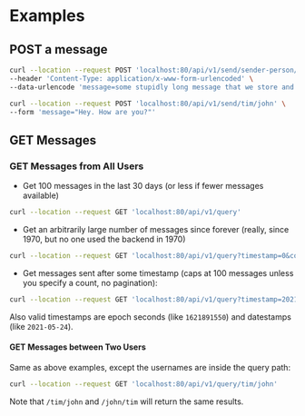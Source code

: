 # Examples

## POST a message
```bash
curl --location --request POST 'localhost:80/api/v1/send/sender-person/recipient-person' \
--header 'Content-Type: application/x-www-form-urlencoded' \
--data-urlencode 'message=some stupidly long message that we store and stuff happens and things and stuff and things and stuff and things and things and stuff and stuff and things and stuff and things and stuff and things'
```

```bash
curl --location --request POST 'localhost:80/api/v1/send/tim/john' \
--form 'message="Hey. How are you?"'
```

## GET Messages
### GET Messages from All Users
* Get 100 messages in the last 30 days (or less if fewer messages available)
```bash
curl --location --request GET 'localhost:80/api/v1/query'
```
* Get an arbitrarily large number of messages since forever (really, since 1970, but no one used the backend in 1970)
```bash
curl --location --request GET 'localhost:80/api/v1/query?timestamp=0&count=999999999'
```
* Get messages sent after some timestamp (caps at 100 messages unless you specify a count, no pagination):
```bash
curl --location --request GET 'localhost:80/api/v1/query?timestamp=2021-05-24%2012:00:00%20GMT'
```
Also valid timestamps are epoch seconds (like `1621891550`) and datestamps (like `2021-05-24`).

#### GET Messages between Two Users
Same as above examples, except the usernames are inside the query path:
```bash
curl --location --request GET 'localhost:80/api/v1/query/tim/john'
```
Note that `/tim/john` and `/john/tim` will return the same results.
